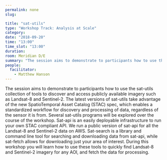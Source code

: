 ```yaml
---
permalink: none
slug:

title: "sat-utils"
type: "Workshop Track: Analysis at Scale"
category:
date: "2018-09-20"
time: "13:00"
time_slot: "13:00"
duration:
room: Meridian D/E
summary: "The session aims to demonstrate to participants how to use the sat-utils collection of tools to discover and access publicly available imagery such as Landsat-8 and Sentinel-2. The latest versions of sat-utils take advantage of the new SpatioTemporal Asset Catalog (STAC) spec, which enables a standardized workflow for discovery and processing of data, regardless of the sensor it is from. Several sat-utils programs will be explored over the course of the workshop. Sat-api is an easily deployable infrastructure to run your own STAC compliant API. We run a public version of sat-api for all the Landsat-8 and Sentinel-2 data on AWS. Sat-search is a library and command line tool for searching and downloading data from sat-api, while sat-fetch allows for downloading just your area of interest. During this workshop you will learn how to use these tools to quickly find Landat-8 and Sentinel-2 imagery for any AOI, and fetch the data for processing."
people:
  facilitator:
    - Matthew Hanson
---
```

The session aims to demonstrate to participants how to use the sat-utils collection of tools to discover and access publicly available imagery such as Landsat-8 and Sentinel-2. The latest versions of sat-utils take advantage of the new SpatioTemporal Asset Catalog (STAC) spec, which enables a standardized workflow for discovery and processing of data, regardless of the sensor it is from. Several sat-utils programs will be explored over the course of the workshop. Sat-api is an easily deployable infrastructure to run your own STAC compliant API. We run a public version of sat-api for all the Landsat-8 and Sentinel-2 data on AWS. Sat-search is a library and command line tool for searching and downloading data from sat-api, while sat-fetch allows for downloading just your area of interest. During this workshop you will learn how to use these tools to quickly find Landsat-8 and Sentinel-2 imagery for any AOI, and fetch the data for processing.
